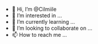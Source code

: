 - 👋 Hi, I’m @Cilmiile
- 👀 I’m interested in ...
- 🌱 I’m currently learning ...
- 💞️ I’m looking to collaborate on ...
- 📫 How to reach me ...

<!---
Cilmiile/Cilmiile is a ✨ special ✨ repository because its `README.md` (this file) appears on your GitHub profile.
You can click the Preview link to take a look at your changes.
--->
